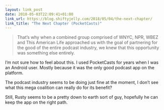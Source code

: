 ```yaml
---
layout: link_post
date: 2018-05-03T22:09:41+01:00
link_url: https://blog.shiftyjelly.com/2018/05/04/the-next-chapter/
link_title: "The Next Chapter (PocketCasts)"
---
```



>That’s why when a combined group comprised of WNYC, NPR, WBEZ and This American Life approached us with the goal of partnering for the good of the entire podcast industry, we knew that this opportunity was something else entirely.

I’m not sure how to feel about this. I used PocketCasts for years when I was an Android user. Mostly because it was the only good podcast app on the platform. 

The podcast industry seems to be doing just fine at the moment, I don’t see what this mega coalition can really do for its benefit?

Still, Rusty seems to be a pretty down to earth sort of guy, hopefully he can keep the app on the right path. 
